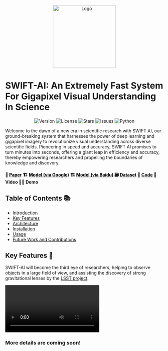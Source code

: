 <div align="center">
  <img src="./img/logo_grid.png" alt="Logo" width="200">
</div>

# SWIFT-AI: An Extremely Fast System For Gigapixel Visual Understanding In Science

<div align="center">
<img src="https://img.shields.io/badge/Version-1.0.0-blue.svg" alt="Version"> 
<img src="https://img.shields.io/badge/License-CC%20BY%204.0-green.svg" alt="License">
<img src="https://img.shields.io/github/stars/liwenxi/SWIFT-AI?color=yellow" alt="Stars">
<img src="https://img.shields.io/github/issues/liwenxi/SWIFT-AI?color=red" alt="Issues">
<img src="https://img.shields.io/badge/python-3.8-purple.svg" alt="Python">
<!-- **Authors:** -->
<!-- **_¹  [Wenxi Li](https://liwenxi.github.io/)_** -->

<!-- **Affiliations:** -->

<!-- _¹ Shanghai Jiao Tong University_ -->

</div>

Welcome to the dawn of a new era in scientific research with SWIFT AI, our ground-breaking system that harnesses the power of deep learning and gigapixel imagery to revolutionize visual understanding across diverse scientific fields. Pioneering in speed and accuracy, SWIFT AI promises to turn minutes into seconds, offering a giant leap in efficiency and accuracy, thereby empowering researchers and propelling the boundaries of knowledge and discovery.



#### 📰 <a href="https://xxx" style="color: black; text-decoration: underline;text-decoration-style: dotted;">Paper</a>     :building_construction: <a href="https:/xxx" style="color: black; text-decoration: underline;text-decoration-style: dotted;">Model (via Google)</a>    :building_construction: <a href="https://xxx" style="color: black; text-decoration: underline;text-decoration-style: dotted;">Model (via Baidu)</a>    :card_file_box: <a href="https://www.gigavision.cn/data/news?nav=DataSet%20Panda&type=nav&t=1689145968317" style="color: black; text-decoration: underline;text-decoration-style: dotted;">Dataset</a>    :bricks: [Code](#usage)    :monocle_face: Video    :technologist: Demo    



## Table of Contents 📚

- [Introduction](#introduction)
- [Key Features](#key-features)
- [Architecture](#architecture)
- [Installation](#installation)
- [Usage](#usage)
- [Future Work and Contributions](#future-work-and-contributions)



## Key Features 🔑

SWIFT-AI will become the third eye of researchers, helping to observe objects in a large field of view, and assisting the discovery of strong gravitational lenses by the <a href="https://www.lsst.org/science/transient-optical-sky">LSST project</a>.

![Zoom into NGC 1333](img/Galaxy.mp4)

### More details are coming soon!
